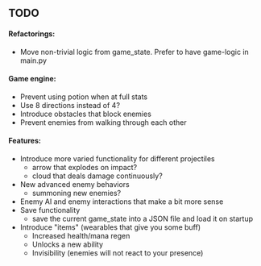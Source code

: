 ## TODO

#### Refactorings:
* Move non-trivial logic from game_state. Prefer to have game-logic in main.py

#### Game engine:
* Prevent using potion when at full stats
* Use 8 directions instead of 4?
* Introduce obstacles that block enemies
* Prevent enemies from walking through each other

#### Features:
* Introduce more varied functionality for different projectiles
    * arrow that explodes on impact?
    * cloud that deals damage continuously?
* New advanced enemy behaviors
    * summoning new enemies?
* Enemy AI and enemy interactions that make a bit more sense
* Save functionality
    * save the current game_state into a JSON file and load it on startup
* Introduce "items" (wearables that give you some buff)
    * Increased health/mana regen
    * Unlocks a new ability
    * Invisibility (enemies will not react to your presence)
